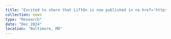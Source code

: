```yaml
---
title: "Excited to share that LiftOn is now published in <a href='https://doi.org/10.1101/gr.279620.124' target='_blank'>Genome Research</a>! Check it out on <a href='https://github.com/Kuanhao-Chao/LiftOn' target='_blank'><svg xmlns='http://www.w3.org/2000/svg' width='18' height='18' viewBox='0 0 24 24'><path d='M12 0c-6.626 0-12 5.373-12 12 0 5.302 3.438 9.8 8.207 11.387.599.111.793-.261.793-.577v-2.234c-3.338.726-4.033-1.416-4.033-1.416-.546-1.387-1.333-1.756-1.333-1.756-1.089-.745.083-.729.083-.729 1.205.084 1.839 1.237 1.839 1.237 1.07 1.834 2.807 1.304 3.492.997.107-.775.418-1.305.762-1.604-2.665-.305-5.467-1.334-5.467-5.931 0-1.311.469-2.381 1.236-3.221-.124-.303-.535-1.524.117-3.176 0 0 1.008-.322 3.301 1.23.957-.266 1.983-.399 3.003-.404 1.02.005 2.047.138 3.006.404 2.291-1.552 3.297-1.23 3.297-1.23.653 1.653.242 2.874.118 3.176.77.84 1.235 1.911 1.235 3.221 0 4.609-2.807 5.624-5.479 5.921.43.372.823 1.102.823 2.222v3.293c0 .319.192.694.801.576 4.765-1.589 8.199-6.086 8.199-11.386 0-6.627-5.373-12-12-12z'/></svg> GitHub</a>, <a href='https://ccb.jhu.edu/lifton/' target='_blank'>Docs</a> or <a href='https://storage.cloud.google.com/storage.khchao.com/slides/ISMB_talk_2024.pdf' target='_blank'>Slides</a>"
collection: news
type: "Research"
date: "Dec 2024"
location: "Baltimore, MD"
---
```

